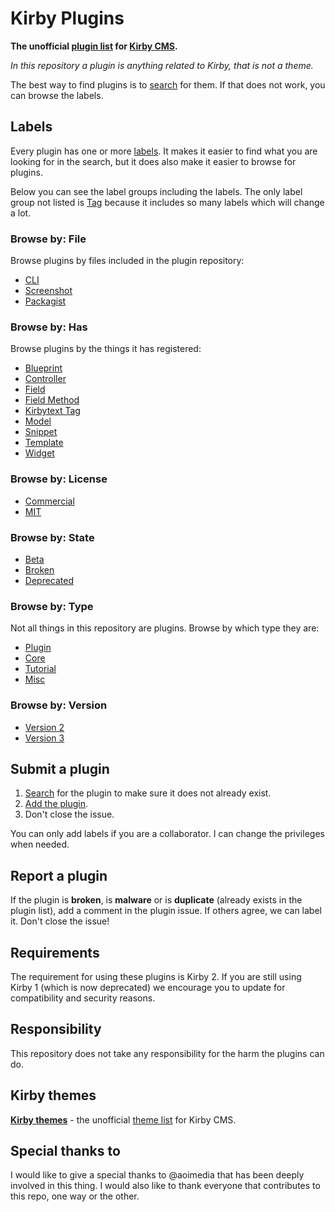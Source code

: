 # Kirby Plugins

**The unofficial **[plugin list](https://github.com/jenstornell/kirby-plugins/issues)** for [Kirby CMS](https://getkirby.com/).**

*In this repository a plugin is anything related to Kirby, that is not a theme.*

The best way to find plugins is to [search](https://github.com/jenstornell/kirby-plugins/issues) for them. If that does not work, you can browse the labels.

## Labels

Every plugin has one or more [labels](https://github.com/jenstornell/kirby-plugins/labels). It makes it easier to find what you are looking for in the search, but it does also make it easier to browse for plugins.

Below you can see the label groups including the labels. The only label group not listed is [Tag](https://github.com/jenstornell/kirby-plugins/labels?utf8=%E2%9C%93&q=Tag%3A+) because it includes so many labels which will change a lot.

### **Browse by:** File

Browse plugins by files included in the plugin repository:

- [CLI](https://github.com/jenstornell/kirby-plugins/labels/File%3A%20CLI)
- [Screenshot](https://github.com/jenstornell/kirby-plugins/labels/File%3A%20Screenshot)
- [Packagist](https://github.com/jenstornell/kirby-plugins/labels/File%3A%20Packagist)

### **Browse by:** Has

Browse plugins by the things it has registered:

- [Blueprint](https://github.com/jenstornell/kirby-plugins/labels/Has%3A%20blueprint)
- [Controller](https://github.com/jenstornell/kirby-plugins/labels/Has%3A%20controller)
- [Field](https://github.com/jenstornell/kirby-plugins/labels/Has%3A%20field)
- [Field Method](https://github.com/jenstornell/kirby-plugins/labels/Has%3A%20fieldMethod)
- [Kirbytext Tag](https://github.com/jenstornell/kirby-plugins/labels/Has%3A%20kirbytextTag)
- [Model](https://github.com/jenstornell/kirby-plugins/labels/Has%3A%20model)
- [Snippet](https://github.com/jenstornell/kirby-plugins/labels/Has%3A%20snippet)
- [Template](https://github.com/jenstornell/kirby-plugins/labels/Has%3A%20template)
- [Widget](https://github.com/jenstornell/kirby-plugins/labels/Has%3A%20widget)

### **Browse by:** License

- [Commercial](https://github.com/jenstornell/kirby-plugins/labels/License%3A%20Commercial)
- [MIT](https://github.com/jenstornell/kirby-plugins/labels/License%3A%20MIT)

### **Browse by:** State

- [Beta](https://github.com/jenstornell/kirby-plugins/labels/State%3A%20Beta)
- [Broken](https://github.com/jenstornell/kirby-plugins/labels/State%3A%20Broken)
- [Deprecated](https://github.com/jenstornell/kirby-plugins/labels/State%3A%20Deprecated)

### **Browse by:** Type

Not all things in this repository are plugins. Browse by which type they are:

- [Plugin](https://github.com/jenstornell/kirby-plugins/labels/Type%3A%20Plugin)
- [Core](https://github.com/jenstornell/kirby-plugins/labels/Type%3A%20Core)
- [Tutorial](https://github.com/jenstornell/kirby-plugins/labels/Type%3A%20Tutorial)
- [Misc](https://github.com/jenstornell/kirby-plugins/labels/Type%3A%20Misc)

### **Browse by:** Version

- [Version 2](https://github.com/jenstornell/kirby-plugins/labels/Version%3A%202)
- [Version 3](https://github.com/jenstornell/kirby-plugins/labels/Version%3A%203)

<!--
### Label groups

- [Kirby versions](https://github.com/jenstornell/kirby-plugins/labels?utf8=%E2%9C%93&q=version)
- [Media](https://github.com/jenstornell/kirby-plugins/labels?utf8=%E2%9C%93&q=media)
- [Panel](https://github.com/jenstornell/kirby-plugins/labels?utf8=%E2%9C%93&q=panel)
- [SEO](https://github.com/jenstornell/kirby-plugins/labels?utf8=%E2%9C%93&q=seo)

-->

## Submit a plugin

1. [Search](https://github.com/jenstornell/kirby-plugins/issues) for the plugin to make sure it does not already exist.
1. [Add the plugin](https://github.com/jenstornell/kirby-plugins/issues/new).
1. Don't close the issue.

You can only add labels if you are a collaborator. I can change the privileges when needed.

## Report a plugin

If the plugin is **broken**, is **malware** or is **duplicate** (already exists in the plugin list), add a comment in the plugin issue. If others agree, we can label it. Don't close the issue!

## Requirements

The requirement for using these plugins is Kirby 2. If you are still using Kirby 1 (which is now deprecated) we encourage you to update for compatibility and security reasons.

## Responsibility

This repository does not take any responsibility for the harm the plugins can do. 

## Kirby themes

**[Kirby themes](https://github.com/jenstornell/kirby-themes)** - the unofficial [theme list](https://github.com/jenstornell/kirby-themes/issues) for Kirby CMS.

## Special thanks to

I would like to give a special thanks to @aoimedia that has been deeply involved in this thing. I would also like to thank everyone that contributes to this repo, one way or the other.
